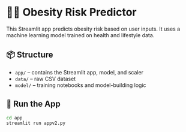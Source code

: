 # 🧑‍⚕️ Obesity Risk Predictor

This Streamlit app predicts obesity risk based on user inputs. It uses a machine learning model trained on health and lifestyle data.

## 📦 Structure

- `app/` – contains the Streamlit app, model, and scaler
- `data/` – raw CSV dataset
- `model/` – training notebooks and model-building logic

## 🚀 Run the App

```bash
cd app
streamlit run appv2.py
